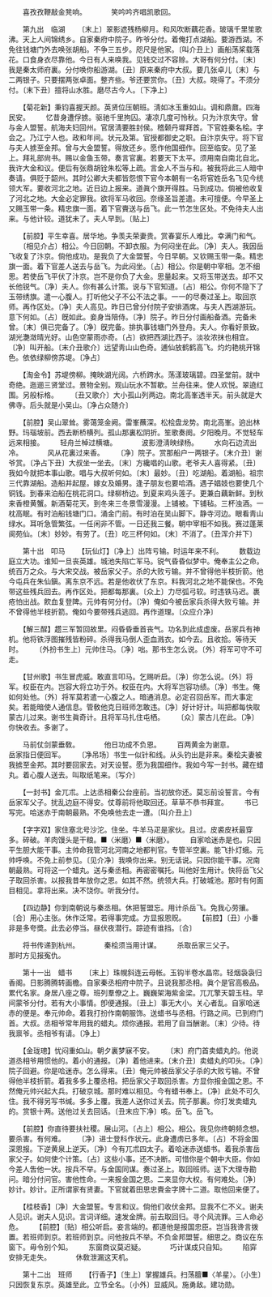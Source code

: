 <!-- { "loadSidebar": true } -->
　　喜孜孜鞭敲金凳响。　　　　笑吟吟齐唱凯歌回。 

　　第九出　临湖 
　　〔末上〕翠影遮残杨柳月。和风吹断藕花香。玻璃千里笙歌沸。天上人间锦绣乡。自家秦府中院子。昨爷分付。着俺打点湖船。要游西湖。不免往钱塘门外去唤张胡船。不争三五步。咫尺是他家。〔叫介丑上〕画船荡桨载落花。口食身衣尽靠他。今日有人来唤我。见钱交过不容赊。大哥有何分付。〔末〕我是秦太师府裏。分付唤你船游湖。〔丑〕原来秦府中大叔。要几张卓儿〔末〕与二两银子。只要摆两张卓面。整齐些。爷还要赏你。〔丑〕大叔。晓得了。不须分付。〔末下丑〕擅将山水胜。磨尽古今人。〔下净上〕 

　　【菊花新】秉钧喜握天颜。英贤位压朝班。淸如冰玉重如山。调和鼎鼐。四海民安。 
　　忆昔身遭俘掳。驱驰千里拘囚。凄凉几度可怜秋。只为汴京失守。曾与金人盟誓。航海夫妇回州。官居淸要胜封侯。稽颡丹墀拜首。下官姓秦名桧。字会之。乃江宁人也。政和年间。状元及第。官授都御史之职。自汴京失守。将下官与夫人掳至金邦。曾与大金盟誓。得放还乡。愿作他国细作。回至临安。见了圣上。拜礼部尙书。赐以金鱼玉带。奏言官裏。若要天下太平。须用南自南北自北。我许大金和议。便后有张鼎胡铨朱松等上疏。言金人不当与和。被我将此三人暗中奏请。俱贬于韶州。其时公卿大夫都皆怨恨下官今本朝有一名将官姓岳名飞见今统领大军。要收河北之地。近日边上报来。道眞个旗开得胜。马到成功。倘被他收复了河北之地。大金必定罪我。欲将军马收回。奈缘圣旨差遣。未可擅便。今早圣上又赐玉带一条。精忠旗一面。着下官賷送与岳飞。此一节怎生区处。不免待夫人出来。与他计较。道犹未了。夫人早到。〔贴上〕 

　　【前腔】平生幸喜。居华地。争羡夫荣妻贵。赏春宴乐人难比。幸满门和气。 
　　〔相见介占〕相公。今日回朝。不卸衣服。为何闷坐在此。〔净〕夫人。我因岳飞收复了汴京。倘他成功。是我负了大金盟誓。今日早朝。又钦赐玉带一条。精忠旗一面。着下官差人送去与岳飞。为此闷坐。〔占〕相公。你是朝中宰相。怎不细思。若使岳飞平伏了汴京。岂不是你负了大金。思量起来。又将玉带送去。却不又长他锐气。〔净〕夫人。你有甚么计策。说与下官知道。〔占〕相公。你何不隐下了玉带绣旗。遣一心腹人。打听他父子不公不法之事。一一的尽奏过圣上。取回京师。再作区处。〔净〕夫人高见。昨日已曾分付院子安排酒席。与夫人西湖游玩。意下何如。〔占〕旣如此。妾身当陪侍。〔净〕院子。昨日分付画船备酒。完备未曾。〔末〕俱已完备了。〔净〕旣完备。排执事钱塘门外登舟。夫人。你看好景致。湖光灔潋晴光好。山色空蒙雨亦奇。〔占〕欲把西湖比西子。淡妆浓抹也相宜。〔净〕叫开船。〔末介丑歌介〕远望靑山山色奇。逋仙放鹤鹤高飞。灼灼艳桃开锦色。依依绿柳傍苏堤。〔净占〕 

　　【淘金令】苏堤傍柳。掩映湖光阔。六桥跨水。荡漾玻璃碧。四圣堂前。就中奇绝。迤逦三贤堂过。景物全别。观山玩水不暂歇。兰舟往来。使人欢悦。翠遶红围。另般标格。 
　　〔丑又歌介〕大小孤山列两边。南北高峯透半天。前头就是大佛寺。后头就是小吴山。〔净占众随介〕 

　　【前腔】吴山翠耸。雾蔼笼金阙。雷峯蘸深。松桧盘龙势。南北高峯。逈出林野。玛瑙坡前。西去断桥横列。孤山那裏松阴折。笙歌奏阕。夕阳晚月。不觉轻车远来相接。 
　　轻舟兰棹过横塘。　　　　波影澄淸映绿杨。 
　　水向石边流出冷。　　　　风从花裏过来香。 
　　〔净〕院子。赏那船户一两银子。〔末介丑〕谢爷赏。〔净占下丑〕大叔坐一坐去。〔末〕方纔唱的山歌。老爷夫人喜得紧。〔丑〕我如今就把本事山歌。唱与大叔听何如。〔末〕最妙。〔丑〕吃湖船。着湖船。祖宗三代靠湖船。造船并起屋。嫁女及婚男。逢子朋友也要哈酒。遇子娼妓也要使几个铜钱。到春来泊船在桃花洞口。绿柳桥边。到夏来鸡头莲子。更兼白藕新鲜。到秋来香橙黄蟹。新酒菊花天。到冬来三冬景雪漫漫。上铺被。下铺毡。三杯浊酒。一枕高眠。有时泊船钱塘门口。涌金门前。有时泊在吴山脚下。静寺河边。眼看靑山绿水。耳听急管繁弦。一任闲非不管。一日还我三餐。朝中宰相不如我。赛过蓬莱阆苑仙。〔末〕妙妙。有劳了。〔丑〕吃三杯何如。〔末〕不消了。〔丑浑介并下〕 

　　第十出　叩马 
　　【玩仙灯】〔净上〕出阵亏输。时运年来不利。 
　　数载边庭立大功。谁知一旦丧英雄。城池失陷亡军马。锐气昏昏似梦中。俺奉主公之命。统百万之众。与大宋交战。被岳家父子。杀的大败亏输。并不曾得他半枝折箭。他今屯兵在朱仙鎭。离东京不远。若是他收伏了东京。料我河北之地不能保也。不免带这些残兵回去。再作区处。把都每那裏。〔众上〕力尽弧弓软。时违铁马迟。裹疮怕出战。飮血复登陴。元帅有何分付。〔净〕俺如今被岳家兵杀得大败亏输。并不曾得他半枝折箭。俺如今要带残兵逃回。再作道理。〔众应介净〕 

　　【解三酲】趱三军暂回故里。闷昏昏垂首丧气。功名到此成虚废。岳家兵有神机。他将铁浮图摧残皆粉碎。杀得我马倒人歪血溅衣。如今去。且收拾。等待天时。 
　　〔外扮书生上〕元帅住马。〔净〕咄。那书生怎么说。〔外〕将军可守不可走。 

　　【甘州歌】书生冒虎威。敢直言叩马。乞赐听启。〔净〕你怎么说。〔外〕将军。权臣在内。岂容大将立功于外。权臣在内。大将军岂容功绩。〔净〕书生。俺如何处他。〔外〕将军莫若遣一心腹之人。暗通消息。必定召回岳军。而大事定矣。若能暗使人通信息。管敎他克日班师怎敢违。〔净〕好计好计。叫把都每快取蒙古儿过来。谢书生眞奇计。且将军马扎住屯栖。 
　　〔众〕蒙古儿在此。〔净〕你快收去。多谢了。 

　　马前仗剑蒙垂敎。　　　　他日功成不负恩。 
　　百两黄金为谢意。　　　　岳家指日便回军。 
　　〔净吊场〕书生一似针和线。从头钓出是非来。秦桧夫妻被我掳至金邦。其时要回家去。对天设誓。愿为我国细作。我如今写一封书。藏在蜡丸。着心腹人送去。叫取纸笔来。〔写介〕 

　　【一封书】金兀朮。上达丞相秦公台座前。当初放你还。莫忘前设誓言。今有岳家军父子。扰乱边庭不得安。仗尊前将他取回还。草草不恭书拜宣。 
　　书已写完。哈迷赤于南朝最熟。不免唤他去走一遭。〔叫介丑上〕 

　　【字字双】家住塞北号沙沱。住坐。牛羊马疋是家伙。且过。皮裘皮袄最穿多。碎破。羊肉馒头是干粮。■〈米磨〉■〈米磨〉。 
　　自家哈迷赤是也。只因平生胆大能干事。主帅命我管河北河南之地都判官。专管半空裏。能飞扑灯蛾。元帅呼唤。不免上前参见。〔见介净〕我唤你出来。别无话说。只因你能干事。况南朝最熟。可将这一个蜡丸。送与秦丞相。再密密嘱托。叫他好生用计。快将岳飞父子取回杀害。以报我昔年放你之恩。如其不然。统领大兵。打破城池。那时有何面目相见。拿将出来。决不饶你。听我分付。 

　　【四边静】你到南朝说与秦丞相。休把誓盟忘。用计杀岳飞。免我心劳攘。〔合〕用心主张。休作泛常。若得事完成。方显报恩贶。 
　　【前腔】〔丑〕小番非是多夸奬。此去必停当。昼伏夜潜行。踪迹有谁挡。〔合〕 

　　将书传递到杭州。　　　　秦桧须当用计谋。 
　　杀取岳家三父子。　　　　那时方见报寃仇。 

　　第十一出　蜡书 
　　〔末上〕珠幌斜连云母帐。玉钩半卷水晶帘。轻烟袅袅归香阁。日影腾腾转画檐。自家秦丞相府中院子。且说我那丞相。眞个是官高极品。累代名家。身居八座之尊。班列羣僚之上。巍巍架海紫金梁。兀兀擎天碧玉柱。早间蒙爷分付。若有大小事情。卽便通报。〔丑上〕事无大小。关心者乱。自家哈迷赤的便是。奉元帅命。着我打扮作南朝服饰。送蜡书与丞相。行路之间。已到府门首。大叔。丞相爷常年用我的蜡丸。烦你通报。若用了自当酬谢。〔末〕少待。待我禀爷。丞相爷有请。〔净上〕 

　　【金珑璁】忧闷重如山。朝夕裏梦寐不安。 
　　〔末〕府门首卖蜡丸的。他说道丞相爷用惯他的。着小的通报。〔净〕着他进来。〔末介丑〕卖蜡丸的叩头。〔净〕院子回避。你是哈迷赤。怎么得来。〔丑〕俺元帅被岳家父子杀的大败亏输。不曾得他半枝折箭。着我多多上覆丞相。把岳家父子取回杀害。方显你报金国之恩。不然俺元帅兴起大兵。打破京城。那时难以相见。今有蜡书奉上。〔净〕此处不可久住。我不得另写书缄。多多上覆。我差人送你过关去。院子那裏。你打发卖蜡丸的。赏银十两。送他过关去回话。〔丑末应下净〕咳。岳飞。岳飞。 

　　【前腔】你直待要扶社稷。展山河。〔占上〕相公。相公。我见你终朝频念想。要杀害。有何难。 
　　〔净〕进士登科作状元。此身遭虏已多年。〔占〕不将金国深恩报。下逆黄泉上逆天。〔净〕今有兀朮四太子。着哈迷赤送蜡书。着我杀害岳家父子。如何使个计策。〔占〕这些小事。还不决断。可惜你是个朝中大臣。你如今差人吿他一状。按兵不举。与金国同谋。奏过圣上。取回班师。送下大理寺勘问。暗分付问官。害他性命。一来报金国之恩。二来显你大权。有何难处。〔净〕妙计。妙计。正所谓家有贤妻。下官就着田思忠賷金字牌十二道。取他回来便了。 

　　【桂枝香】〔净〕大金盟誓。专言和议。倘他们收伏金邦。显我不仁不义。谢夫人见识。谢夫人见识。言词详细。速发金牌。前去取回归。寻个风流罪。三人命必危。 
　　【前腔】〔贴〕相公听启。妾言端的。都道他是报国忠臣。岂当我谗言拨置。若班师到京。若班师到京。问他按兵不举。不负金邦盟誓。细思之。商议在东窗下。毋令别个知。 
　　东窗商议莫迟疑。　　　　巧计谋成只自知。 
　　陷穽安排无走失。　　　　休敎泄漏这天机。 

　　第十二出　班师 
　　【行香子】〔生上〕掌握雄兵。扫荡膻■〈羊星〉。〔小生〕只因恢复东京。英雄至此。立节全名。〔小外〕显威风。施勇敌。建功勋。 
